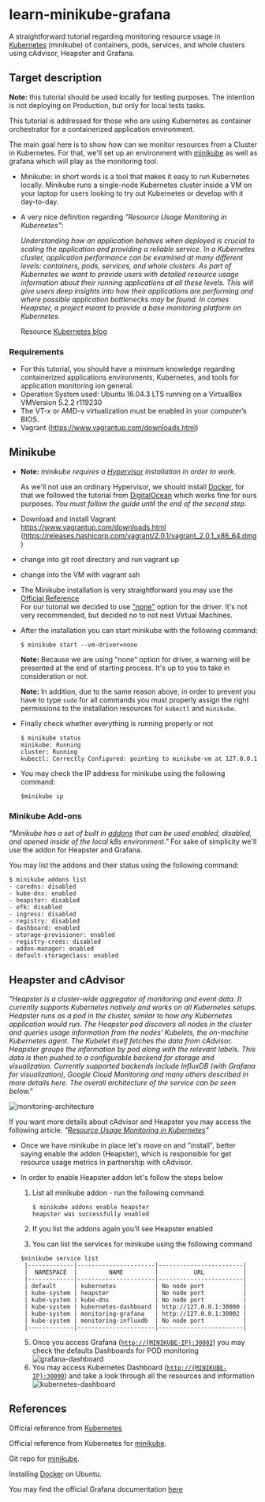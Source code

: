 # learn-minikube-grafana
A straightforward tutorial regarding monitoring resource usage in [Kubernetes](https://kubernetes.io) (minikube) of containers, pods, services, and whole clusters using cAdvisor, Heapster and Grafana.

## Target description
**Note:** this tutorial should be used locally for testing purposes. The intention is not deploying on Production, but only for local tests tasks.

This tutorial is addressed for those who are using Kubernetes as container orchestrator for a containerized application environment.

The main goal here is to show how can we monitor resources from a Cluster in Kubernetes. For that, we'll set up an environment with [minikube](https://kubernetes.io/docs/getting-started-guides/minikube/ "What is Minikube") as well as grafana which will play as the monitoring tool.

- Minikube: in short words  is a tool that makes it easy to run Kubernetes locally. Minikube runs a single-node Kubernetes cluster inside a VM on your laptop for users looking to try out Kubernetes or develop with it day-to-day.

- A very nice definition regarding *"Resource Usage Monitoring in Kubernetes"*:

   *Understanding how an application behaves when deployed is crucial to scaling the application and providing a reliable service. In a Kubernetes cluster, application performance can be examined at many different levels: containers, pods, services, and whole clusters. As part of Kubernetes we want to provide users with detailed resource usage information about their running applications at all these levels. This will give users deep insights into how their applications are performing and where possible application bottlenecks may be found. In comes Heapster, a project meant to provide a base monitoring platform on Kubernetes.*

   Resource [Kubernetes blog](http://blog.kubernetes.io/2015/05/resource-usage-monitoring-kubernetes.html)


### Requirements

- For this tutorial, you should have a minimum knowledge regarding containerized applications environments, Kubernetes, and tools for application monitoring ion general.
- Operation System used: Ubuntu 16.04.3 LTS running on a VirtualBox VM﻿Version 5.2.2 r119230
- The VT-x or AMD-v virtualization must be enabled in your computer’s BIOS.
- Vagrant (https://www.vagrantup.com/downloads.html)


## Minikube

- **Note:** *minikube requires a [Hypervisor](https://kubernetes.io/docs/tasks/tools/install-minikube/#install-a-hypervisor) installation in order to work.*

    As we'll not use an ordinary Hypervisor, we should install [Docker](https://www.docker.com/what-docker), for that we followed the tutorial from [DigitalOcean](https://www.digitalocean.com/community/tutorials/how-to-install-and-use-docker-on-ubuntu-16-04) which works fine for ours purposes. *You must follow the guide until the end of the second step.*

- Download and install Vagrant https://www.vagrantup.com/downloads.html (https://releases.hashicorp.com/vagrant/2.0.1/vagrant_2.0.1_x86_64.dmg)
- change into git root directory and run vagrant up
- change into the VM with vagrant ssh

- The Minikube installation is very straightforward you may use the [Official Reference](https://kubernetes.io/docs/tasks/tools/install-minikube)  
For our tutorial we decided to use ["none"](https://github.com/kubernetes/minikube#requirements) option for the driver. It's not very recommended, but decided no to not nest Virtual Machines.

- After the installation you can start minikube with the following command:
    ```
    $ minikube start --vm-driver=none
    ```

    **Note:** Because we are using "none" option for driver, a warning will be presented at the end of starting process.
    It's up to you to take in consideration or not.

    **Note:** In addition, due to the same reason above, in order to prevent you have to type ```sudo``` for all commands you must properly assign the right permissions to the installation resources for ```kubectl``` and ```minikube```.

- Finally check whether everything is running properly or not
    ```
    $ minikube status
    minikube: Running
    cluster: Running
    kubectl: Correctly Configured: pointing to minikube-vm at 127.0.0.1
    ```

- You may check the IP address for minikube using the following command:
    ```
    $﻿minikube ip
    ```

### Minikube Add-ons
*"Minikube has a set of built in [addons](https://github.com/kubernetes/minikube/blob/master/docs/addons.md#add-ons) that can be used enabled, disabled, and opened inside of the local k8s environment."*
For sake of simplicity we'll use the addon for Heapster and Grafana.

You may list the addons and their status using the following command:

```
$ minikube addons list
- coredns: disabled
- kube-dns: enabled
- heapster: disabled
- efk: disabled
- ingress: disabled
- registry: disabled
- dashboard: enabled
- storage-provisioner: enabled
- registry-creds: disabled
- addon-manager: enabled
- default-storageclass: enabled
```

## Heapster and cAdvisor

*"Heapster is a cluster-wide aggregator of monitoring and event data. It currently supports Kubernetes natively and works on all Kubernetes setups. Heapster runs as a pod in the cluster, similar to how any Kubernetes application would run. The Heapster pod discovers all nodes in the cluster and queries usage information from the nodes’ Kubelets, the on-machine Kubernetes agent. The Kubelet itself fetches the data from cAdvisor. Heapster groups the information by pod along with the relevant labels. This data is then pushed to a configurable backend for storage and visualization. Currently supported backends include InfluxDB (with Grafana for visualization), Google Cloud Monitoring and many others described in more details here. The overall architecture of the service can be seen below."*


![monitoring-architecture](/monitoring-architecture.jpeg?raw=true)


If you want more details about cAdvisor and Heapster you may access the following article. *"[Resource Usage Monitoring in Kubernetes](http://blog.kubernetes.io/2015/05/resource-usage-monitoring-kubernetes.html)"*

- Once we have minikube in place let's move on and "install", better saying enable the addon (Heapster), which is responsible for get resource usage metrics in partnership with cAdvisor.

- In order to enable Heapster addon let's follow the steps below
  1. List all minikube addon - run the following command:
     ```
     ﻿$ minikube addons enable heapster
     heapster was successfully enabled
     ```

  2. If you list the addons again you'll see Heapster enabled
  3. You can list the services for minikube using the following command
    ```
    $﻿minikube service list
     |-------------|----------------------|------------------------|
     |  NAMESPACE  |         NAME         |          URL           |
     |-------------|----------------------|------------------------|
     | default     | kubernetes           | No node port           |
     | kube-system | heapster             | No node port           |
     | kube-system | kube-dns             | No node port           |
     | kube-system | kubernetes-dashboard | http://127.0.0.1:30000 |
     | kube-system | monitoring-grafana   | http://127.0.0.1:30002 |
     | kube-system | monitoring-influxdb  | No node port           |
     |-------------|----------------------|------------------------|

    ```  
  5. Once you access Grafana ([```http://{MINIKUBE-IP}:30002```](http://{MINIKUBE-IP}:30002)) you may check the defaults Dashboards for POD monitoring
    ![grafana-dashboard](/grafana-dashboard.jpeg?raw=true)
  6. You may access Kubernetes Dashboard ([```http://{MINIKUBE-IP}:30000```](http://{MINIKUBE-IP}:30000)) and take a look through all the resources and information
    ![kubernetes-dashboard](/kubernetes-dashboard.jpeg?raw=true)

## References

Official reference from [Kubernetes](https://kubernetes.io)

Official reference from Kubernetes for [minikube](https://kubernetes.io/docs/getting-started-guides/minikube).

Git repo for [minikube](https://github.com/kubernetes/minikube#what-is-minikube).

Installing [Docker](https://www.digitalocean.com/community/tutorials/how-to-install-and-use-docker-on-ubuntu-16-04) on Ubuntu.

You may find the official Grafana documentation [here](https://grafana.com/)
